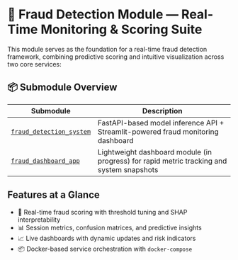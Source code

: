 
# 🧠 Fraud Detection Module — Real-Time Monitoring & Scoring Suite

This module serves as the foundation for a real-time fraud detection framework, combining predictive scoring and intuitive visualization across two core services:

## 📦 Submodule Overview

| Submodule                    | Description                                                                 |
|-----------------------------|-----------------------------------------------------------------------------|
| [`fraud_detection_system`](./fraud_detection_system) | FastAPI-based model inference API + Streamlit-powered fraud monitoring dashboard |
| [`fraud_dashboard_app`](./fraud_dashboard_app)               | Lightweight dashboard module (in progress) for rapid metric tracking and system snapshots |

##  Features at a Glance

- 🎯 Real-time fraud scoring with threshold tuning and SHAP interpretability  
- 📊 Session metrics, confusion matrices, and predictive insights  
- 📈 Live dashboards with dynamic updates and risk indicators  
- 📦 Docker-based service orchestration with `docker-compose`
